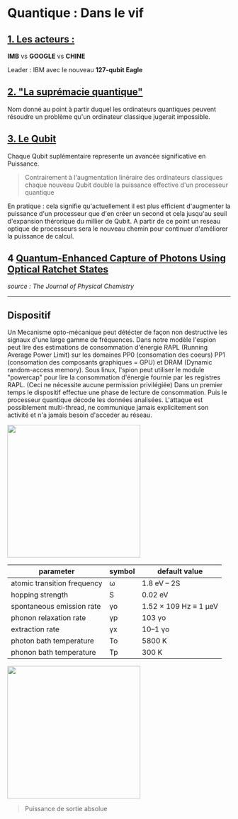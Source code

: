 # Quantique : Dans le vif 

## <u>1. Les acteurs :</u>
**IMB** vs **GOOGLE** vs **CHINE**

Leader : IBM avec le nouveau **127-qubit Eagle**

## <u>2. "La suprémacie quantique"</u>
Nom donné au point à partir duquel les ordinateurs quantiques peuvent résoudre un problème qu'un ordinateur classique jugerait impossible.

## <u>3. Le Qubit</u>
Chaque Qubit suplémentaire represente un avancée significative en Puissance.

>Contrairement à l'augmentation linéraire des ordinateurs classiques chaque nouveau Qubit double la puissance effective d'un processeur quantique

En pratique : cela signifie qu'actuellement il est plus efficient d'augmenter la puissance d'un processeur que d'en créer un second et cela jusqu'au seuil d'expansion thérorique du millier de Qubit. A partir de ce point un reseau optique de processeurs sera le nouveau chemin pour continuer d'améliorer la puissance de calcul.

## 4 <u>Quantum-Enhanced Capture of Photons Using Optical Ratchet States</u>
*source : The Journal of Physical Chemistry*
___
## Dispositif
Un Mecanisme opto-mécanique peut détécter de façon non destructive les signaux d'une large gamme de fréquences.
Dans notre modèle l'espion peut lire des estimations de consommation d'énergie RAPL (Running Average Power Limit) sur les domaines PP0 (consomation des coeurs) PP1 (consomation des composants graphiques = GPU) et DRAM (Dynamic random-access memory). Sous linux, l'spion peut utiliser le module "powercap" pour lire la consommation d'énergie fournie par les registres RAPL. (Ceci ne nécessite aucune permission privilégiée)
Dans un premier temps le dispositif effectue une phase de lecture de consommation. Puis le processeur quantique décode les données analisées. L'attaque est possiblement multi-thread, ne communique jamais explicitement son activité et n'a jamais besoin d'acceder au réseau.

<!-- ![Steady-state exciton population](https://pubs.acs.org/na101/home/literatum/publisher/achs/journals/content/jpccck/2017/jpccck.2017.121.issue-38/acs.jpcc.7b07138/20171002/images/medium/jp-2017-07138c_0003.gif) -->

<img src="https://pubs.acs.org/na101/home/literatum/publisher/achs/journals/content/jpccck/2017/jpccck.2017.121.issue-38/acs.jpcc.7b07138/20171002/images/medium/jp-2017-07138c_0003.gif" width="300">

| parameter                   | symbol | default value         |
|-----------------------------|--------|-----------------------|
| atomic transition frequency | ω      | 1.8 eV – 2S           |
| hopping strength            | S      | 0.02 eV               |
| spontaneous emission rate   | γo     | 1.52 × 109 Hz ≡ 1 μeV |
| phonon relaxation rate      | γp     | 103 γo                |
| extraction rate             | γx     | 10–1 γo               |
| photon bath temperature     | To     | 5800 K                |
| phonon bath temperature     | Tp     | 300 K                 |


<!-- ![Absolute power output](https://pubs.acs.org/na101/home/literatum/publisher/achs/journals/content/jpccck/2017/jpccck.2017.121.issue-38/acs.jpcc.7b07138/20171002/images/medium/jp-2017-07138c_0004.gif) -->
<img src="https://pubs.acs.org/na101/home/literatum/publisher/achs/journals/content/jpccck/2017/jpccck.2017.121.issue-38/acs.jpcc.7b07138/20171002/images/medium/jp-2017-07138c_0004.gif" width="300">

> Puissance de sortie absolue
